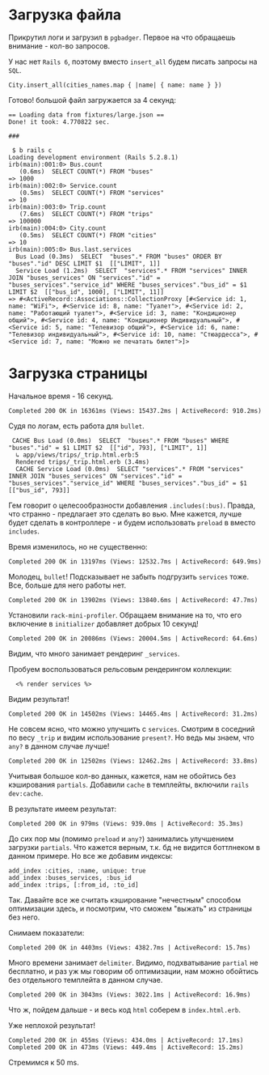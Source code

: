 # Загрузка файла

Прикрутил логи и загрузил в `pgbadger`. Первое на что обращаешь внимание - кол-во запросов.

У нас нет `Rails 6`, поэтому вместо `insert_all` будем писать запросы на `SQL`.
```
City.insert_all(cities_names.map { |name| { name: name } })
```

Готово! большой файл загружается за 4 секунд:
```
== Loading data from fixtures/large.json ==
Done! it took: 4.770822 sec.

###

 $ b rails c
Loading development environment (Rails 5.2.8.1)
irb(main):001:0> Bus.count
   (0.6ms)  SELECT COUNT(*) FROM "buses"
=> 1000
irb(main):002:0> Service.count
   (0.5ms)  SELECT COUNT(*) FROM "services"
=> 10
irb(main):003:0> Trip.count
   (7.6ms)  SELECT COUNT(*) FROM "trips"
=> 100000
irb(main):004:0> City.count
   (0.5ms)  SELECT COUNT(*) FROM "cities"
=> 10
irb(main):005:0> Bus.last.services
  Bus Load (0.3ms)  SELECT  "buses".* FROM "buses" ORDER BY "buses"."id" DESC LIMIT $1  [["LIMIT", 1]]
  Service Load (1.2ms)  SELECT  "services".* FROM "services" INNER JOIN "buses_services" ON "services"."id" = "buses_services"."service_id" WHERE "buses_services"."bus_id" = $1 LIMIT $2  [["bus_id", 1000], ["LIMIT", 11]]
=> #<ActiveRecord::Associations::CollectionProxy [#<Service id: 1, name: "WiFi">, #<Service id: 8, name: "Туалет">, #<Service id: 2, name: "Работающий туалет">, #<Service id: 3, name: "Кондиционер общий">, #<Service id: 4, name: "Кондиционер Индивидуальный">, #<Service id: 5, name: "Телевизор общий">, #<Service id: 6, name: "Телевизор индивидуальный">, #<Service id: 10, name: "Стюардесса">, #<Service id: 7, name: "Можно не печатать билет">]>

```

# Загрузка страницы

Начальное время - 16 секунд.
```
Completed 200 OK in 16361ms (Views: 15437.2ms | ActiveRecord: 910.2ms)
```
Судя по логам, есть работа для `bullet`.

```
 CACHE Bus Load (0.0ms)  SELECT  "buses".* FROM "buses" WHERE "buses"."id" = $1 LIMIT $2  [["id", 793], ["LIMIT", 1]]
  ↳ app/views/trips/_trip.html.erb:5
  Rendered trips/_trip.html.erb (3.4ms)
  CACHE Service Load (0.0ms)  SELECT "services".* FROM "services" INNER JOIN "buses_services" ON "services"."id" = "buses_services"."service_id" WHERE "buses_services"."bus_id" = $1  [["bus_id", 793]]
```

Гем говорит о целесообразности добавления `.includes(:bus)`. Правда, что странно - предлагает это сделать во вью. Мне кажется, лучше будет сделать в контроллере - и будем использовать `preload` в вместо `includes`.

Время изменилось, но не существенно:
```
Completed 200 OK in 13197ms (Views: 12532.7ms | ActiveRecord: 649.9ms)
```

Молодец, `bullet`! Подсказывает не забыть подгрузить `services` тоже. Все, больше для него работы нет.


```
Completed 200 OK in 13902ms (Views: 13840.6ms | ActiveRecord: 47.7ms)
```

Установили `rack-mini-profiler`. Обращаем внимание на то, что его включение в `initializer` добавляет добрых 10 секунд!

```
Completed 200 OK in 20086ms (Views: 20004.5ms | ActiveRecord: 64.6ms)
```

Видим, что много занимает рендеринг `_services`.

Пробуем воспользоваться рельсовым рендерингом коллекции:
```
  <% render services %>
```

Видим результат!

```
Completed 200 OK in 14502ms (Views: 14465.4ms | ActiveRecord: 31.2ms)
```

Не совсем ясно, что можно улучшить с `services`. Смотрим в соседний по весу `_trip` и видим использование `present?`. Но ведь мы знаем, что `any?` в данном случае лучше!
```
Completed 200 OK in 12502ms (Views: 12462.2ms | ActiveRecord: 33.8ms)
```

Учитывая большое кол-во данных, кажется, нам не обойтись без кэширования `partials`.
Добавили `cache` в темплейты, включили `rails dev:cache`.

В результате имеем результат:
```
Completed 200 OK in 979ms (Views: 939.0ms | ActiveRecord: 35.3ms)
```

До сих пор мы (помимо `preload` и `any?`) занимались улучшением загрузки `partials`.
Что кажется верным, т.к. бд не видится боттлнеком в данном примере. Но все же добавим индексы:
```
add_index :cities, :name, unique: true
add_index :buses_services, :bus_id
add_index :trips, [:from_id, :to_id]
```

Так. Давайте все же считать кэширование "нечестным" способом оптимизации здесь, и посмотрим, что сможем "выжать" из страницы без него.

Снимаем показатели:
```
Completed 200 OK in 4403ms (Views: 4382.7ms | ActiveRecord: 15.7ms)
```

Много времени занимает `delimiter`. Видимо, подхватывание `partial` не бесплатно, и раз уж мы говорим об оптимизации, нам можно обойтись без отдельного темплейта в данном случае.

```
Completed 200 OK in 3043ms (Views: 3022.1ms | ActiveRecord: 16.9ms)
```

Что ж, пойдем дальше - и весь код `html` соберем в `index.html.erb`.

Уже неплохой результат!
```
Completed 200 OK in 455ms (Views: 434.0ms | ActiveRecord: 17.1ms)
Completed 200 OK in 473ms (Views: 449.4ms | ActiveRecord: 15.2ms)
```

Стремимся к 50 ms.
